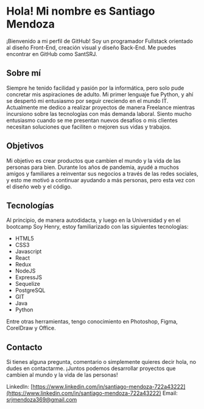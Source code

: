 # Hola! Mi nombre es Santiago Mendoza

¡Bienvenido a mi perfil de GitHub! Soy un programador Fullstack orientado al diseño Front-End, creación visual y diseño Back-End. Me puedes encontrar en GitHub como SantSRJ.

## Sobre mí

Siempre he tenido facilidad y pasión por la informática, pero solo pude concretar mis aspiraciones de adulto. Mi primer lenguaje fue Python, y ahí se despertó mi entusiasmo por seguir creciendo en el mundo IT. Actualmente me dedico a realizar proyectos de manera Freelance mientras incursiono sobre las tecnologías con más demanda laboral. Siento mucho entusiasmo cuando se me presentan nuevos desafíos o mis clientes necesitan soluciones que faciliten o mejoren sus vidas y trabajos.

## Objetivos

Mi objetivo es crear productos que cambien el mundo y la vida de las personas para bien. Durante los años de pandemia, ayudé a muchos amigos y familiares a reinventar sus negocios a través de las redes sociales, y esto me motivó a continuar ayudando a más personas, pero esta vez con el diseño web y el código.

## Tecnologías

Al principio, de manera autodidacta, y luego en la Universidad y en el bootcamp Soy Henry, estoy familiarizado con las siguientes tecnologías:

- HTML5
- CSS3
- Javascript
- React
- Redux
- NodeJS
- ExpressJS
- Sequelize
- PostgreSQL
- GIT
- Java
- Python

Entre otras herramientas, tengo conocimiento en Photoshop, Figma, CorelDraw y Office.

## Contacto

Si tienes alguna pregunta, comentario o simplemente quieres decir hola, no dudes en contactarme. ¡Juntos podemos desarrollar proyectos que cambien al mundo y la vida de las personas!

LinkedIn: [https://www.linkedin.com/in/santiago-mendoza-722a43222](https://www.linkedin.com/in/santiago-mendoza-722a43222)
Email: [srjmendoza369@gmail.com](mailto:srjmendoza369@gmail.com)
